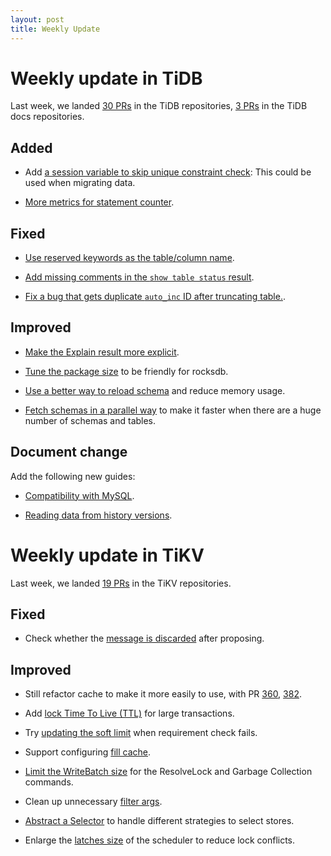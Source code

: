 ```yaml
---
layout: post
title: Weekly Update
---
```


# Weekly update in TiDB

Last week, we landed [30 PRs](https://github.com/pingcap/tidb/pulls?utf8=%E2%9C%93&q=is%3Apr%20is%3Amerged%20merged%3A2016-11-14..2016-11-20) in the TiDB repositories, [3 PRs](https://github.com/pingcap/docs/pulls?utf8=%E2%9C%93&q=is%3Apr%20is%3Amerged%20merged%3A2016-11-14..2016-11-20%20) in the TiDB docs repositories.

## Added

+ Add [a session variable to skip unique constraint check](https://github.com/pingcap/tidb/pull/2031): This could be used when migrating data.

+ [More metrics for statement counter](https://github.com/pingcap/tidb/pull/1967).

## Fixed

+ [Use reserved keywords as the table/column name](https://github.com/pingcap/tidb/pull/2039).

+ [Add missing comments in the `show table status` result](https://github.com/pingcap/tidb/pull/2032).

+ [Fix a bug that gets duplicate `auto_inc` ID after truncating table.](https://github.com/pingcap/tidb/pull/2000).

## Improved

+ [Make the Explain result more explicit](https://github.com/pingcap/tidb/pull/2022).

+ [Tune the package size](https://github.com/pingcap/tidb/pull/2021) to be friendly for rocksdb.

+ [Use a better way to reload schema](https://github.com/pingcap/tidb/pull/2006) and reduce memory usage.

+ [Fetch schemas in a parallel way](https://github.com/pingcap/tidb/pull/1996) to make it faster when there are a huge number of schemas and tables.

## Document change

Add the following new guides:

* [Compatibility with MySQL](https://github.com/pingcap/docs/blob/master/op-guide/mysql-compatibility.md).

* [Reading data from history versions](https://github.com/pingcap/docs/blob/master/op-guide/history-read.md).

# Weekly update in TiKV

Last week, we landed [19 PRs](https://github.com/search?utf8=%E2%9C%93&q=repo%3Apingcap%2Ftikv+repo%3Apingcap%2Fpd+is%3Apr+is%3Amerged+merged%3A2016-11-13..2016-11-19&type=Issues&ref=searchresults) in the TiKV repositories.

## Fixed

+ Check whether the [message is discarded](https://github.com/pingcap/tikv/pull/1316) after proposing.

## Improved

+ Still refactor cache to make it more easily to use, with PR [360](https://github.com/pingcap/pd/pull/360), [382](https://github.com/pingcap/pd/pull/382).

+ Add [lock Time To Live (TTL)](https://github.com/pingcap/tikv/pull/1302) for large transactions.

+ Try [updating the soft limit](https://github.com/pingcap/tikv/pull/1308) when requirement check fails.

+ Support configuring [fill cache](https://github.com/pingcap/tikv/pull/1309).

+ [Limit the WriteBatch size](https://github.com/pingcap/tikv/pull/1312) for the ResolveLock and Garbage Collection commands. 

+ Clean up unnecessary [filter args](https://github.com/pingcap/pd/pull/387).

+ [Abstract a Selector](https://github.com/pingcap/pd/pull/388) to handle different strategies to select stores. 

+ Enlarge the [latches size]([https://github.com/pingcap/tikv/pull/1321](https://github.com/pingcap/tikv/pull/1321)) of the scheduler to reduce lock conflicts.
